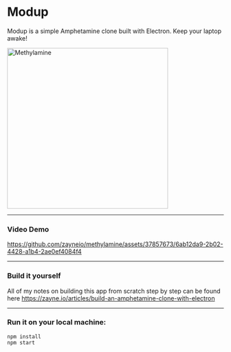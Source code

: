# Modup

Modup is a simple Amphetamine clone built with Electron. Keep your laptop awake!

<img width="374" alt="Methylamine" src="https://github.com/zayneio/methylamine/assets/37857673/a48d53c0-fd26-45a4-b1d1-dfac07ed7bd2">

---

### Video Demo

https://github.com/zayneio/methylamine/assets/37857673/6ab12da9-2b02-4428-a1b4-2ae0ef4084f4

---

### Build it yourself
All of my notes on building this app from scratch step by step can be found here https://zayne.io/articles/build-an-amphetamine-clone-with-electron

---

### Run it on your local machine:
```shell
npm install
npm start
```
